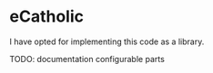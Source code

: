 # eCatholic

I have opted for implementing this code as a library.

TODO:
documentation
configurable parts